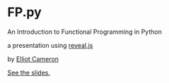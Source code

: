 # FP.py

An Introduction to Functional Programming in Python

a presentation using [reveal.js](http://lab.hakim.se/reveal-js/)

by [Elliot Cameron](http://3noch.github.io)

[See the slides.](http://3noch.github.io/fp.py)
